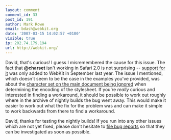 ```yaml
---
layout: comment
comment_id: 33
post_id: 191
author: Mark Rowe
email: bdash@webkit.org
date: '2007-03-15 14:02:57 +0100'
visible: true
ip: 202.74.179.194
url: http://webkit.org/
---
```

David, that's curious!  I guess I misremembered the cause for this issue.  The fact that <strong>@charset</strong> isn't working in Safari 2.0 is not surprising -- <a href='http://bugs.webkit.org/show_bug.cgi?id=10155' rel="nofollow">support for it</a> was only added to WebKit in September last year.  The issue I mentioned, which doesn't seem to be the case in the examples you've provided, was about the <a href='http://bugs.webkit.org/show_bug.cgi?id=11011' rel="nofollow">character set on the main document being ignored</a> when determining the encoding of the stylesheet.  If you're <em>really</em> curious and interested in finding a workaround, it should be possible to work out roughly where in the archive of nightly builds the bug went away.  This would make it easier to work out what the fix for the problem was and can make it simple to work backwards from there to find a workaround.

David, thanks for testing the nightly builds!  If you run into any other issues which are not yet fixed, please don't hesitate to <a href='http://webkit.org/quality/reporting.html' rel="nofollow">file bug reports</a> so that they can be investigated as soon as possible.
